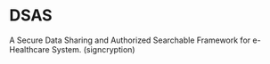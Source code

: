 # DSAS
A Secure Data Sharing and Authorized Searchable Framework for e-Healthcare System. (signcryption)
